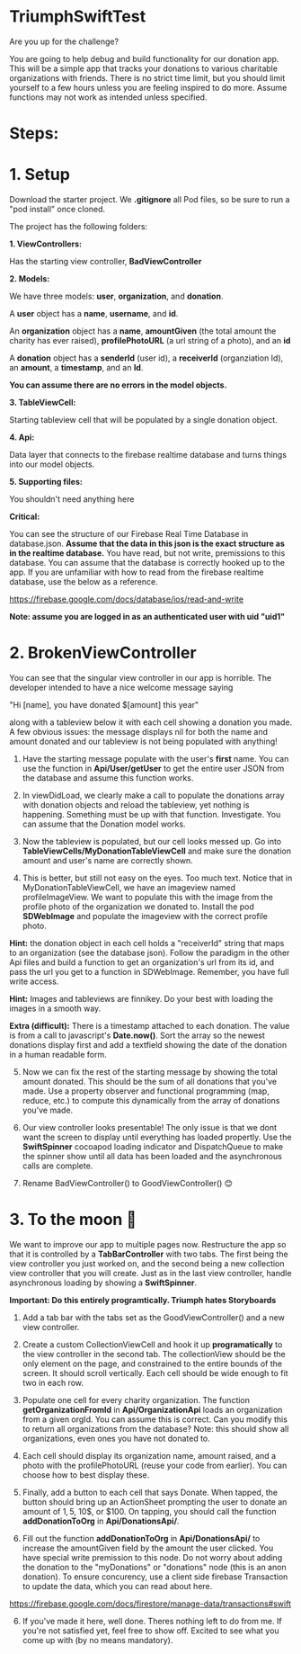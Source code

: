 # TriumphSwiftTest
Are you up for the challenge? 

You are going to help debug and build functionality for our donation app. This will be a simple app that tracks your donations to various charitable organizations with friends. There is no strict time limit, but you should limit yourself to a few hours unless you are feeling inspired to do more. Assume functions may not work as intended unless specified.

# Steps: 

# 1. Setup 

Download the starter project. We **.gitignore** all Pod files, so be sure to run a "pod install" once cloned. 

The project has the following folders: 

**1. ViewControllers:** 


   Has the starting view controller, **BadViewController**
   
   
**2. Models:**



   We have three models: **user**, **organization**, and **donation**.
   
   A **user** object has a **name**, **username**, and **id**. 
   
   An **organization** object has a **name**, **amountGiven** (the total amount the charity has ever raised), **profilePhotoURL** (a url string of a photo), and an **id**
   
   A **donation** object has a **senderId** (user id), a **receiverId** (organziation Id), an **amount**, a **timestamp**, and an **Id**.

   **You can assume there are no errors in the model objects.**

**3. TableViewCell:**
   
   
   Starting tableview cell that will be populated by a single donation object. 
   

**4. Api:** 


   Data layer that connects to the firebase realtime database and turns things into our model objects.
   

**5. Supporting files:**


   You shouldn't need anything here 


**Critical:**


You can see the structure of our Firebase Real Time Database in database.json. **Assume that the data in this json is the exact structure as in the realtime database.** You have read, but not write, premissions to this database. You can assume that the database is correctly hooked up to the app. If you are unfamiliar with how to read from the firebase realtime database, use the below as a reference. 

https://firebase.google.com/docs/database/ios/read-and-write


**Note: assume you are logged in as an authenticated user with uid "uid1"**


# 2. BrokenViewController



You can see that the singular view controller in our app is horrible. The developer intended to have a nice welcome message saying

"Hi [name], you have donated $[amount] this year"

along with a tableview below it with each cell showing a donation you made. A few obvious issues: the message displays nil for both the name and amount donated and our tableview is not being populated with anything! 

1. Have the starting message populate with the user's **first** name. You can use the function in **Api/User/getUser** to get the entire user JSON from the database and assume this function works.

2. In viewDidLoad, we clearly make a call to populate the donations array with donation objects and reload the tableview, yet nothing is happening. Something must be up with that function. Investigate. You can assume that the Donation model works. 

3. Now the tableview is populated, but our cell looks messed up. Go into **TableViewCells/MyDonationTableViewCell** and make sure the donation amount and user's name are correctly shown. 

4. This is better, but still not easy on the eyes. Too much text. Notice that in MyDonationTableViewCell, we have an imageview named profileImageView. We want to populate this with the image from the profile photo of the organization we donated to. Install the pod **SDWebImage** and populate the imageview with the correct profile photo. 

**Hint:** the donation object in each cell holds a "receiverId" string that maps to an organization (see the database json). Follow the paradigm in the other Api files and build a function to get an organization's url from its id, and pass the url you get to a function in SDWebImage. Remember, you have full write access.

**Hint:** Images and tableviews are finnikey. Do your best with loading the images in a smooth way. 

**Extra (difficult):** There is a timestamp attached to each donation. The value is from a call to javascript's **Date.now()**. Sort the array so the newest donations display first and add a textfield showing the date of the donation in a human readable form. 

5. Now we can fix the rest of the starting message by showing the total amount donated. This should be the sum of all donations that you've made. Use a property observer and functional programming (map, reduce, etc.) to compute this dynamically from the array of donations you've made.

6. Our view controller looks presentable! The only issue is that we dont want the screen to display until everything has loaded propertly. Use the **SwiftSpinner** cocoapod loading indicator and DispatchQueue to make the spinner show until all data has been loaded and the asynchronous calls are complete.

7. Rename BadViewController() to GoodViewController() 😊

# 3. To the moon 🚀



We want to improve our app to multiple pages now. Restructure the app so that it is controlled by a **TabBarController** with two tabs. The first being the view controller you just worked on, and the second being a new collection view controller that you will create. Just as in the last view controller, handle asynchronous loading by showing a **SwiftSpinner**. 

**Important: Do this entirely programtically. Triumph hates Storyboards**

1. Add a tab bar with the tabs set as the GoodViewController() and a new view controller. 

2. Create a custom CollectionViewCell and hook it up **programatically** to the view controller in the second tab. The collectionView should be the only element on the page, and constrained to the entire bounds of the screen. It should scroll vertically. Each cell should be wide enough to fit two in each row. 

3. Populate one cell for every charity organization. The function **getOrganizationFromId** in **Api/OrganizationApi** loads an organization from a given orgId. You can assume this is correct. Can you modify this to return all organizations from the database? Note: this should show all organizations, even ones you have not donated to.

4. Each cell should display its organization name, amount raised, and a photo with the profilePhotoURL (reuse your code from earlier). You can choose how to best display these. 

5. Finally, add a button to each cell that says Donate. When tapped, the button should bring up an ActionSheet prompting the user to donate an amount of 1$, 5$, 10$, or $100. On tapping, you should call the function **addDonationToOrg** in **Api/DonationsApi/**. 

6. Fill out the function **addDonationToOrg** in **Api/DonationsApi/** to increase the amountGiven field by the amount the user clicked. You have special write premission to this node. Do not worry about adding the donation to the "myDonations" or "donations" node (this is an anon donation). To ensure concurency, use a client side firebase Transaction to update the data, which you can read about here.

https://firebase.google.com/docs/firestore/manage-data/transactions#swift

6. If you've made it here, well done. Theres nothing left to do from me. If you're not satisfied yet, feel free to show off. Excited to see what you come up with (by no means mandatory).



